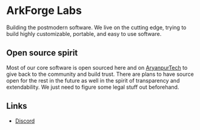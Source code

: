 # ArkForge Labs

Building the postmodern software. We live on the cutting edge, trying to build highly customizable, portable, and easy to use software.

## Open source spirit

Most of our core software is open sourced here and on [AryanpurTech](https://github.com/AryanpurTech) to give back to the community and build trust. There are plans to have source open for the rest in the future as well in the spirit of transparency and extendability. We just need to figure some legal stuff out beforehand.

## Links
* [Discord](https://discord.gg/6PMjUx8x3b)
